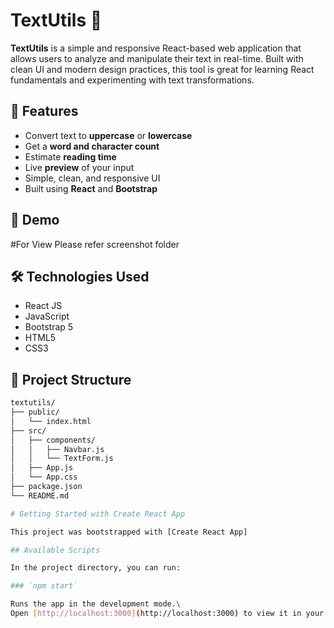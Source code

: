 # TextUtils 📝

**TextUtils** is a simple and responsive React-based web application that allows users to analyze and manipulate their text in real-time. Built with clean UI and modern design practices, this tool is great for learning React fundamentals and experimenting with text transformations.

## 🚀 Features

- Convert text to **uppercase** or **lowercase**
- Get a **word and character count**
- Estimate **reading time**
- Live **preview** of your input
- Simple, clean, and responsive UI
- Built using **React** and **Bootstrap**

## 📸 Demo

#For View Please refer screenshot folder

## 🛠️ Technologies Used

- React JS
- JavaScript
- Bootstrap 5
- HTML5
- CSS3

## 📂 Project Structure

```bash
textutils/
├── public/
│   └── index.html
├── src/
│   ├── components/
│   │   ├── Navbar.js
│   │   └── TextForm.js
│   ├── App.js
│   └── App.css
├── package.json
└── README.md

# Getting Started with Create React App

This project was bootstrapped with [Create React App]

## Available Scripts

In the project directory, you can run:

### `npm start`

Runs the app in the development mode.\
Open [http://localhost:3000](http://localhost:3000) to view it in your browser.




